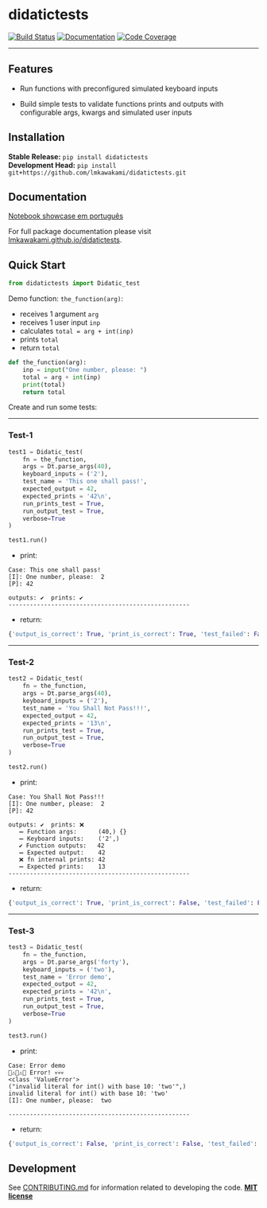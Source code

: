 # didatictests

[![Build Status](https://github.com/lmkawakami/didatictests/workflows/Build%20Main/badge.svg)](https://github.com/lmkawakami/didatictests/actions)
[![Documentation](https://github.com/lmkawakami/didatictests/workflows/Documentation/badge.svg)](https://lmkawakami.github.io/didatictests/)
[![Code Coverage](https://codecov.io/gh/lmkawakami/didatictests/branch/main/graph/badge.svg)](https://codecov.io/gh/lmkawakami/didatictests)

---

## Features

-   Run functions with preconfigured simulated keyboard inputs

-   Build simple tests to validate functions prints and outputs with configurable args, kwargs and simulated user inputs

## Installation

**Stable Release:** `pip install didatictests`<br>
**Development Head:** `pip install git+https://github.com/lmkawakami/didatictests.git`

## Documentation

[Notebook showcase em português](notebooks/exemplos.ipynb)

For full package documentation please visit [lmkawakami.github.io/didatictests](https://lmkawakami.github.io/didatictests).
## Quick Start

```python
from didatictests import Didatic_test
```

Demo function: `the_function(arg)`:
  - receives 1 argument `arg`
  - receives 1 user input `inp`
  - calculates `total = arg + int(inp)`
  - prints `total`
  - return `total`

```python
def the_function(arg):
    inp = input("One number, please: ")
    total = arg + int(inp)
    print(total)
    return total
```

Create and run some tests:

---
### Test-1

```python
test1 = Didatic_test(
    fn = the_function,
    args = Dt.parse_args(40),
    keyboard_inputs = ('2'),
    test_name = 'This one shall pass!',
    expected_output = 42,
    expected_prints = '42\n',
    run_prints_test = True,
    run_output_test = True,
    verbose=True
)

test1.run()
```
- print:
```
Case: This one shall pass!
[I]: One number, please:  2
[P]: 42

outputs: ✔️  prints: ✔️
---------------------------------------------------
```
- return:
```python
{'output_is_correct': True, 'print_is_correct': True, 'test_failed': False, 'test_done': True}
```

---
### Test-2

```python
test2 = Didatic_test(
    fn = the_function,
    args = Dt.parse_args(40),
    keyboard_inputs = ('2'),
    test_name = 'You Shall Not Pass!!!',
    expected_output = 42,
    expected_prints = '13\n',
    run_prints_test = True,
    run_output_test = True,
    verbose=True
)

test2.run()
```
- print:
```
Case: You Shall Not Pass!!!
[I]: One number, please:  2
[P]: 42

outputs: ✔️  prints: ❌
   ➖ Function args:      (40,) {}
   ➖ Keyboard inputs:    ('2',)
   ✔️ Function outputs:   42
   ➖ Expected output:    42
   ❌ fn internal prints: 42
   ➖ Expected prints:    13
---------------------------------------------------
```
- return:
```python
{'output_is_correct': True, 'print_is_correct': False, 'test_failed': False, 'test_done': True}
```

---
### Test-3

```python
test3 = Didatic_test(
    fn = the_function,
    args = Dt.parse_args('forty'),
    keyboard_inputs = ('two'),
    test_name = 'Error demo',
    expected_output = 42,
    expected_prints = '42\n',
    run_prints_test = True,
    run_output_test = True,
    verbose=True
)

test3.run()
```
- print:
```
Case: Error demo
🚨⚠️🚨⚠️🚨 Error! 💀💀💀
<class 'ValueError'>
("invalid literal for int() with base 10: 'two'",)
invalid literal for int() with base 10: 'two'
[I]: One number, please:  two

---------------------------------------------------
```
- return:
```python
{'output_is_correct': False, 'print_is_correct': False, 'test_failed': True, 'test_done': False}
```

## Development

See [CONTRIBUTING.md](CONTRIBUTING.md) for information related to developing the code.
[**MIT license**](LICENSE)

